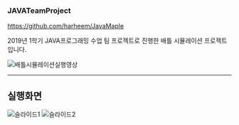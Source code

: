 ### JAVATeamProject
https://github.com/harheem/JavaMaple


2019년 1학기 JAVA프로그래밍 수업 팀 프로젝트로 진행한 배틀 시뮬레이션 프로젝트입니다.

![배틀시뮬레이션실행영상](https://user-images.githubusercontent.com/51146802/139523648-861be197-024d-4a89-b724-9f98c67b4f92.gif)

___
## 실행화면

![슬라이드1](https://user-images.githubusercontent.com/51146802/139523666-ab362075-4195-4b76-9416-fad50a3b6d2d.JPG)
![슬라이드2](https://user-images.githubusercontent.com/51146802/139523667-0a6a8229-c81d-4b50-be19-1033f586e9e7.JPG)
